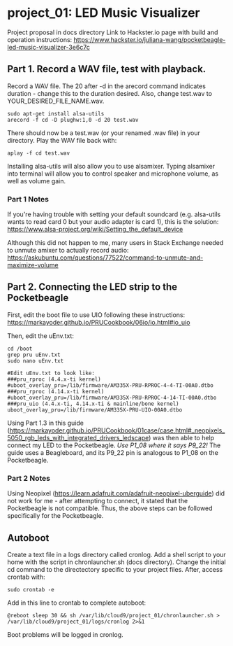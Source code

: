 # project_01: LED Music Visualizer
Project proposal in docs directory
Link to Hackster.io page with build and operation instructions: https://www.hackster.io/juliana-wang/pocketbeagle-led-music-visualizer-3e6c7c

## Part 1. Record a WAV file, test with playback.
Record a WAV file. The 20 after -d in the arecord command indicates duration - change this to the duration desired. Also, change test.wav to YOUR_DESIRED_FILE_NAME.wav.
```
sudo apt-get install alsa-utils
arecord -f cd -D plughw:1,0 -d 20 test.wav
```
There should now be a test.wav (or your renamed .wav file) in your directory. Play the WAV file back with:
```
aplay -f cd test.wav
```
Installing alsa-utils will also allow you to use alsamixer. Typing alsamixer into terminal will allow you to control speaker and microphone volume, as well as volume gain.

### Part 1 Notes
If you're having trouble with setting your default soundcard (e.g. alsa-utils wants to read card 0 but your audio adapter is card 1), this is the solution: https://www.alsa-project.org/wiki/Setting_the_default_device

Although this did not happen to me, many users in Stack Exchange needed to unmute amixer to actually record audio: https://askubuntu.com/questions/77522/command-to-unmute-and-maximize-volume

## Part 2. Connecting the LED strip to the Pocketbeagle
First, edit the boot file to use UIO following these instructions: https://markayoder.github.io/PRUCookbook/06io/io.html#io_uio

Then, edit the uEnv.txt:
```
cd /boot
grep pru uEnv.txt
sudo nano uEnv.txt

#Edit uEnv.txt to look like:
###pru_rproc (4.4.x-ti kernel)
#uboot_overlay_pru=/lib/firmware/AM335X-PRU-RPROC-4-4-TI-00A0.dtbo
###pru_rproc (4.14.x-ti kernel)
#uboot_overlay_pru=/lib/firmware/AM335X-PRU-RPROC-4-14-TI-00A0.dtbo
###pru_uio (4.4.x-ti, 4.14.x-ti & mainline/bone kernel)
uboot_overlay_pru=/lib/firmware/AM335X-PRU-UIO-00A0.dtbo
```
Using Part 1.3 in this guide (https://markayoder.github.io/PRUCookbook/01case/case.html#_neopixels_5050_rgb_leds_with_integrated_drivers_ledscape) was then able to help connect my LED to the Pocketbeagle. *Use P1_08 where it says P9_22!* The guide uses a Beagleboard, and its P9_22 pin is analogous to P1_08 on the Pocketbeagle.

### Part 2 Notes
Using Neopixel (https://learn.adafruit.com/adafruit-neopixel-uberguide) did not work for me - after attempting to connect, it stated that the Pocketbeagle is not compatible. Thus, the above steps can be followed specifically for the Pocketbeagle.

## Autoboot
Create a text file in a logs directory called cronlog. Add a shell script to your home with the script in chronlauncher.sh (docs directory). Change the initial cd command to the directectory specific to your project files. After, access crontab with:
```
sudo crontab -e
```
Add in this line to crontab to complete autoboot:
```
@reboot sleep 30 && sh /var/lib/cloud9/project_01/chronlauncher.sh > /var/lib/cloud9/project_01/logs/cronlog 2>&1
```
Boot problems will be logged in cronlog.
